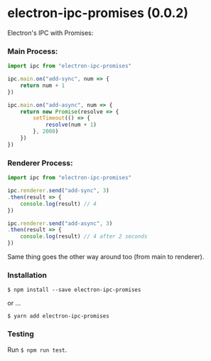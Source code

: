 # electron-ipc-promises (0.0.2)

Electron's IPC with Promises:

### Main Process:

```javascript
import ipc from "electron-ipc-promises"

ipc.main.on("add-sync", num => {
	return num + 1
})

ipc.main.on("add-async", num => {
	return new Promise(resolve => {
		setTimeout(() => {
			resolve(num + 1)
		}, 2000)
	})
})
```

### Renderer Process:
```javascript
import ipc from "electron-ipc-promises"

ipc.renderer.send("add-sync", 3)
.then(result => {
	console.log(result) // 4
})

ipc.renderer.send("add-async", 3)
.then(result => {
	console.log(result) // 4 after 2 seconds
})
```

Same thing goes the other way around too (from main to renderer).


### Installation

`$ npm install --save electron-ipc-promises`

or ...

`$ yarn add electron-ipc-promises`


### Testing

Run `$ npm run test`.
